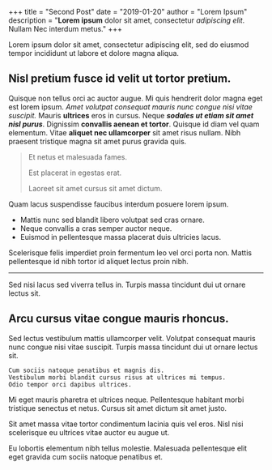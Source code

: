 +++
title = "Second Post"
date = "2019-01-20"
author = "Lorem Ipsum"
description = "**Lorem ipsum** dolor sit amet, consectetur *adipiscing elit*. Nullam Nec interdum metus."
+++

Lorem ipsum dolor sit amet, consectetur adipiscing elit, sed do eiusmod tempor incididunt ut labore et dolore magna aliqua.
## Nisl pretium fusce id velit ut tortor pretium.
Quisque non tellus orci ac auctor augue. Mi quis hendrerit dolor magna eget est lorem ipsum. _Amet volutpat consequat mauris nunc congue nisi vitae suscipit._ Mauris **ultrices** eros in cursus. Neque *__sodales ut etiam sit amet nisl purus__*. Dignissim **convallis aenean et tortor**. Quisque id diam vel quam elementum. Vitae **aliquet nec ullamcorper** sit amet risus nullam. Nibh praesent tristique magna sit amet purus gravida quis.

> Et netus et malesuada fames.
>
>Est placerat in egestas erat.
>
>Laoreet sit amet cursus sit amet dictum.


Quam lacus suspendisse faucibus interdum posuere lorem ipsum.
- Mattis nunc sed blandit libero volutpat sed cras ornare.
- Neque convallis a cras semper auctor neque.
- Euismod in pellentesque massa placerat duis ultricies lacus.

Scelerisque felis imperdiet proin fermentum leo vel orci porta non. Mattis pellentesque id nibh tortor id aliquet lectus proin nibh.

--------

Sed nisi lacus sed viverra tellus in. Turpis massa tincidunt dui ut ornare lectus sit.

## Arcu cursus vitae congue mauris rhoncus.
Sed lectus vestibulum mattis ullamcorper velit. Volutpat consequat mauris nunc congue nisi vitae suscipit. Turpis massa tincidunt dui ut ornare lectus sit.

```
Cum sociis natoque penatibus et magnis dis.
Vestibulum morbi blandit cursus risus at ultrices mi tempus.
Odio tempor orci dapibus ultrices.
```
Mi eget mauris pharetra et ultrices neque. Pellentesque habitant morbi tristique senectus et netus. Cursus sit amet dictum sit amet justo.

Sit amet massa vitae tortor condimentum lacinia quis vel eros. Nisl nisi scelerisque eu ultrices vitae auctor eu augue ut.

Eu lobortis elementum nibh tellus molestie. Malesuada pellentesque elit eget gravida cum sociis natoque penatibus et.
